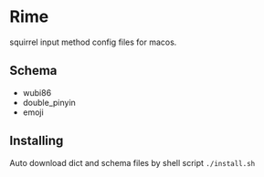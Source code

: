 # Rime

squirrel input method config files for macos.

## Schema

* wubi86
* double_pinyin
* emoji

## Installing

Auto download dict and schema files by shell script `./install.sh`
